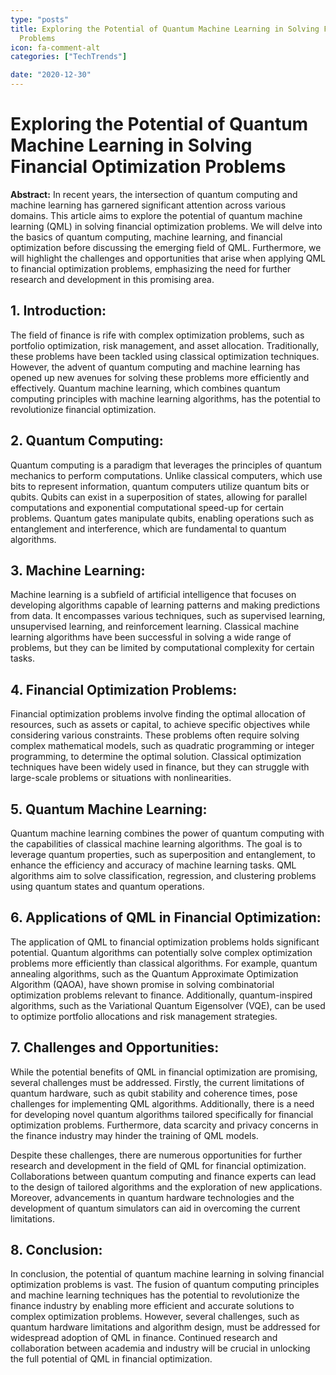 ```yaml
---
type: "posts"
title: Exploring the Potential of Quantum Machine Learning in Solving Financial Optimization
  Problems
icon: fa-comment-alt
categories: ["TechTrends"]

date: "2020-12-30"
---
```




# Exploring the Potential of Quantum Machine Learning in Solving Financial Optimization Problems

**Abstract:**
In recent years, the intersection of quantum computing and machine learning has garnered significant attention across various domains. This article aims to explore the potential of quantum machine learning (QML) in solving financial optimization problems. We will delve into the basics of quantum computing, machine learning, and financial optimization before discussing the emerging field of QML. Furthermore, we will highlight the challenges and opportunities that arise when applying QML to financial optimization problems, emphasizing the need for further research and development in this promising area.

## 1. Introduction:
The field of finance is rife with complex optimization problems, such as portfolio optimization, risk management, and asset allocation. Traditionally, these problems have been tackled using classical optimization techniques. However, the advent of quantum computing and machine learning has opened up new avenues for solving these problems more efficiently and effectively. Quantum machine learning, which combines quantum computing principles with machine learning algorithms, has the potential to revolutionize financial optimization.

## 2. Quantum Computing:
Quantum computing is a paradigm that leverages the principles of quantum mechanics to perform computations. Unlike classical computers, which use bits to represent information, quantum computers utilize quantum bits or qubits. Qubits can exist in a superposition of states, allowing for parallel computations and exponential computational speed-up for certain problems. Quantum gates manipulate qubits, enabling operations such as entanglement and interference, which are fundamental to quantum algorithms.

## 3. Machine Learning:
Machine learning is a subfield of artificial intelligence that focuses on developing algorithms capable of learning patterns and making predictions from data. It encompasses various techniques, such as supervised learning, unsupervised learning, and reinforcement learning. Classical machine learning algorithms have been successful in solving a wide range of problems, but they can be limited by computational complexity for certain tasks.

## 4. Financial Optimization Problems:
Financial optimization problems involve finding the optimal allocation of resources, such as assets or capital, to achieve specific objectives while considering various constraints. These problems often require solving complex mathematical models, such as quadratic programming or integer programming, to determine the optimal solution. Classical optimization techniques have been widely used in finance, but they can struggle with large-scale problems or situations with nonlinearities.

## 5. Quantum Machine Learning:
Quantum machine learning combines the power of quantum computing with the capabilities of classical machine learning algorithms. The goal is to leverage quantum properties, such as superposition and entanglement, to enhance the efficiency and accuracy of machine learning tasks. QML algorithms aim to solve classification, regression, and clustering problems using quantum states and quantum operations.

## 6. Applications of QML in Financial Optimization:
The application of QML to financial optimization problems holds significant potential. Quantum algorithms can potentially solve complex optimization problems more efficiently than classical algorithms. For example, quantum annealing algorithms, such as the Quantum Approximate Optimization Algorithm (QAOA), have shown promise in solving combinatorial optimization problems relevant to finance. Additionally, quantum-inspired algorithms, such as the Variational Quantum Eigensolver (VQE), can be used to optimize portfolio allocations and risk management strategies.

## 7. Challenges and Opportunities:
While the potential benefits of QML in financial optimization are promising, several challenges must be addressed. Firstly, the current limitations of quantum hardware, such as qubit stability and coherence times, pose challenges for implementing QML algorithms. Additionally, there is a need for developing novel quantum algorithms tailored specifically for financial optimization problems. Furthermore, data scarcity and privacy concerns in the finance industry may hinder the training of QML models.

Despite these challenges, there are numerous opportunities for further research and development in the field of QML for financial optimization. Collaborations between quantum computing and finance experts can lead to the design of tailored algorithms and the exploration of new applications. Moreover, advancements in quantum hardware technologies and the development of quantum simulators can aid in overcoming the current limitations.

## 8. Conclusion:
In conclusion, the potential of quantum machine learning in solving financial optimization problems is vast. The fusion of quantum computing principles and machine learning techniques has the potential to revolutionize the finance industry by enabling more efficient and accurate solutions to complex optimization problems. However, several challenges, such as quantum hardware limitations and algorithm design, must be addressed for widespread adoption of QML in finance. Continued research and collaboration between academia and industry will be crucial in unlocking the full potential of QML in financial optimization.